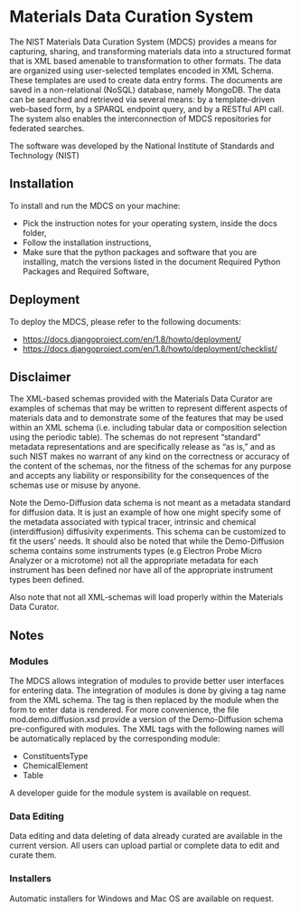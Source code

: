 # Materials Data Curation System

The NIST Materials Data Curation System (MDCS) provides a means for capturing, sharing, and transforming materials data into a structured format that is XML based amenable to transformation to other formats. The data are organized using user-selected templates encoded in XML Schema.  These templates are used to create data entry forms.  The documents are saved in a non-relational (NoSQL) database, namely MongoDB.  The data can be searched and retrieved via several means: by a template-driven web-based form, by a SPARQL endpoint query, and by a RESTful API call. The system also enables the interconnection of MDCS repositories for federated searches.    

The software was developed by the National Institute of Standards and Technology (NIST)

## Installation

To install and run the MDCS on your machine:
- Pick the instruction notes for your operating system, inside the docs folder,
- Follow the installation instructions,
- Make sure that the python packages and software that you are installing, match the versions listed in the document Required Python Packages and Required Software,

## Deployment

To deploy the MDCS, please refer to the following documents:
- https://docs.djangoproject.com/en/1.8/howto/deployment/
- https://docs.djangoproject.com/en/1.8/howto/deployment/checklist/

## Disclaimer

The XML-based schemas provided with the Materials Data Curator are examples of schemas that may be written to represent different aspects of materials data and to demonstrate some of the features that may be used within an XML schema (i.e. including tabular data or composition selection using the periodic table). The schemas do not represent “standard” metadata representations and are specifically release as “as is,” and as such NIST makes no warrant of any kind on the correctness or accuracy of the content of the schemas, nor the fitness of the schemas for any purpose and accepts any liability or responsibility for the consequences of the schemas use or misuse by anyone. 

Note the Demo-Diffusion data schema is not meant as a metadata standard for diffusion data.  It is just an example of how one might specify some of the metadata associated with typical tracer, intrinsic and chemical (interdiffusion) diffusivity experiments. This schema can be customized to fit the users’ needs. It should also be noted that while the Demo-Diffusion schema contains some instruments types  (e.g Electron Probe Micro Analyzer or a microtome) not all the appropriate metadata for each instrument has been defined nor have all of the appropriate instrument types been defined. 

Also note that not all XML-schemas will load properly within the Materials Data Curator.

## Notes

### Modules

The MDCS allows integration of modules to provide better user interfaces for entering data. The integration of modules is done by giving a tag name from the XML schema. The tag is then replaced by the module when the form to enter data is rendered. 
For more convenience, the file mod.demo.diffusion.xsd provide a version of the Demo-Diffusion schema pre-configured with modules. The XML tags with the following names will be automatically replaced by the corresponding module:
-	ConstituentsType
-	ChemicalElement
-	Table

A developer guide for the module system is available on request.

### Data Editing

Data editing and data deleting of data already curated are available in the current version. All users can upload partial or complete data to edit and curate them.

### Installers

Automatic installers for Windows and Mac OS are available on request. 

